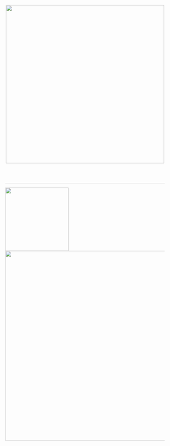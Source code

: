 <p align="center"><img src="https://user-images.githubusercontent.com/74038190/212284136-03988914-d899-44b4-b1d9-4eeccf656e44.gif" width="500"></p>
<br><br>

***

<p float="left">
  <img src="https://media.giphy.com/media/v1.Y2lkPTc5MGI3NjExdjI5a2lsMHcyMmZvZGtjejNzbHUza2hhbXdkemo2aDg2NHdlYzVsZCZlcD12MV9pbnRlcm5hbF9naWZfYnlfaWQmY3Q9cw/dxosxw5LUmN4mk2R2r/giphy.gif" width="200" />
  <img src="https://github.com/Anmol-Baranwal/Cool-GIFs-For-GitHub/assets/74038190/80728820-e06b-4f96-9c9e-9df46f0cc0a5" width="600" /> 
</p>
<br><br>






